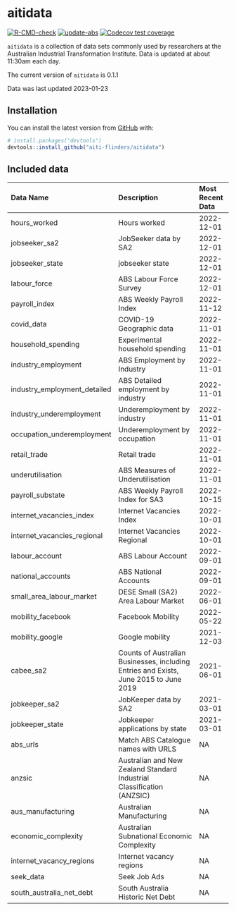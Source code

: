 
<!-- README.md is generated from README.Rmd. Please edit that file -->

# aitidata

<!-- badges: start -->

[![R-CMD-check](https://github.com/aiti-flinders/aitidata/actions/workflows/R-CMD-check.yaml/badge.svg?branch=data_prep)](https://github.com/aiti-flinders/aitidata/actions/workflows/R-CMD-check.yaml)
[![update-abs](https://github.com/aiti-flinders/aitidata/workflows/update-abs/badge.svg)](https://github.com/aiti-flinders/aitidata/actions)
[![Codecov test
coverage](https://codecov.io/gh/aiti-flinders/aitidata/branch/master/graph/badge.svg)](https://app.codecov.io/gh/aiti-flinders/aitidata?branch=master)
<!-- badges: end -->

`aitidata` is a collection of data sets commonly used by researchers at
the Australian Industrial Transformation Institute. Data is updated at
about 11:30am each day.

The current version of `aitidata` is 0.1.1

Data was last updated 2023-01-23

## Installation

You can install the latest version from [GitHub](https://github.com/)
with:

``` r
# install.packages("devtools")
devtools::install_github("aiti-flinders/aitidata")
```

## Included data

| Data Name                    | Description                                                                           | Most Recent Data |
|:-----------------------------|:--------------------------------------------------------------------------------------|:-----------------|
| hours_worked                 | Hours worked                                                                          | 2022-12-01       |
| jobseeker_sa2                | JobSeeker data by SA2                                                                 | 2022-12-01       |
| jobseeker_state              | jobseeker state                                                                       | 2022-12-01       |
| labour_force                 | ABS Labour Force Survey                                                               | 2022-12-01       |
| payroll_index                | ABS Weekly Payroll Index                                                              | 2022-11-12       |
| covid_data                   | COVID-19 Geographic data                                                              | 2022-11-01       |
| household_spending           | Experimental household spending                                                       | 2022-11-01       |
| industry_employment          | ABS Employment by Industry                                                            | 2022-11-01       |
| industry_employment_detailed | ABS Detailed employment by industry                                                   | 2022-11-01       |
| industry_underemployment     | Underemployment by industry                                                           | 2022-11-01       |
| occupation_underemployment   | Underemployment by occupation                                                         | 2022-11-01       |
| retail_trade                 | Retail trade                                                                          | 2022-11-01       |
| underutilisation             | ABS Measures of Underutilisation                                                      | 2022-11-01       |
| payroll_substate             | ABS Weekly Payroll Index for SA3                                                      | 2022-10-15       |
| internet_vacancies_index     | Internet Vacancies Index                                                              | 2022-10-01       |
| internet_vacancies_regional  | Internet Vacancies Regional                                                           | 2022-10-01       |
| labour_account               | ABS Labour Account                                                                    | 2022-09-01       |
| national_accounts            | ABS National Accounts                                                                 | 2022-09-01       |
| small_area_labour_market     | DESE Small (SA2) Area Labour Market                                                   | 2022-06-01       |
| mobility_facebook            | Facebook Mobility                                                                     | 2022-05-22       |
| mobility_google              | Google mobility                                                                       | 2021-12-03       |
| cabee_sa2                    | Counts of Australian Businesses, including Entries and Exists, June 2015 to June 2019 | 2021-06-01       |
| jobkeeper_sa2                | JobKeeper data by SA2                                                                 | 2021-03-01       |
| jobkeeper_state              | Jobkeeper applications by state                                                       | 2021-03-01       |
| abs_urls                     | Match ABS Catalogue names with URLS                                                   | NA               |
| anzsic                       | Australian and New Zealand Standard Industrial Classification (ANZSIC)                | NA               |
| aus_manufacturing            | Australian Manufacturing                                                              | NA               |
| economic_complexity          | Australian Subnational Economic Complexity                                            | NA               |
| internet_vacancy_regions     | Internet vacancy regions                                                              | NA               |
| seek_data                    | Seek Job Ads                                                                          | NA               |
| south_australia_net_debt     | South Australia Historic Net Debt                                                     | NA               |
